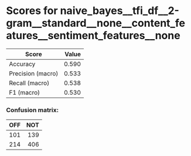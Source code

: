 # Scores for naive_bayes__tfi_df__2-gram__standard__none__content_features__sentiment_features__none
|      Score      |Value|
|-----------------|----:|
|Accuracy         |0.590|
|Precision (macro)|0.533|
|Recall (macro)   |0.538|
|F1 (macro)       |0.530|

### Confusion matrix:
|OFF|NOT|
|--:|--:|
|101|139|
|214|406|
